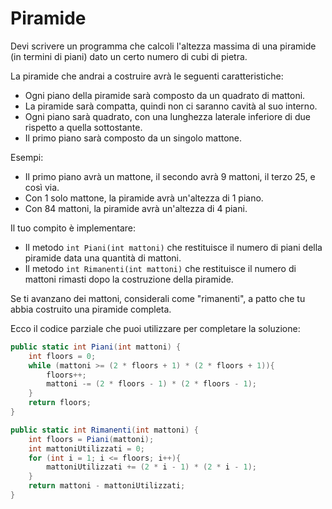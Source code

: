 # Piramide

Devi scrivere un programma che calcoli l'altezza massima di una piramide (in termini di piani) dato un certo numero di cubi di pietra.

La piramide che andrai a costruire avrà le seguenti caratteristiche:

- Ogni piano della piramide sarà composto da un quadrato di mattoni.
- La piramide sarà compatta, quindi non ci saranno cavità al suo interno.
- Ogni piano sarà quadrato, con una lunghezza laterale inferiore di due rispetto a quella sottostante.
- Il primo piano sarà composto da un singolo mattone.

Esempi:

- Il primo piano avrà un mattone, il secondo avrà 9 mattoni, il terzo 25, e così via.
- Con 1 solo mattone, la piramide avrà un'altezza di 1 piano.
- Con 84 mattoni, la piramide avrà un'altezza di 4 piani.

Il tuo compito è implementare:

- Il metodo `int Piani(int mattoni)` che restituisce il numero di piani della piramide data una quantità di mattoni.
- Il metodo `int Rimanenti(int mattoni)` che restituisce il numero di mattoni rimasti dopo la costruzione della piramide.

Se ti avanzano dei mattoni, considerali come "rimanenti", a patto che tu abbia costruito una piramide completa.

Ecco il codice parziale che puoi utilizzare per completare la soluzione:

```csharp
public static int Piani(int mattoni) {
    int floors = 0;
    while (mattoni >= (2 * floors + 1) * (2 * floors + 1)){
        floors++;
        mattoni -= (2 * floors - 1) * (2 * floors - 1);
    }
    return floors;
}

public static int Rimanenti(int mattoni) {
    int floors = Piani(mattoni);
    int mattoniUtilizzati = 0;
    for (int i = 1; i <= floors; i++){
        mattoniUtilizzati += (2 * i - 1) * (2 * i - 1);
    }
    return mattoni - mattoniUtilizzati;
}
```
